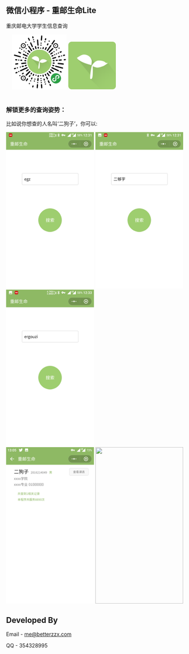 ## 微信小程序 - 重邮生命Lite
重庆邮电大学学生信息查询

<div  align="left">    
  <img width="150" height="150" src="https://github.com/zx-Zhu/CysmLite/blob/develop/screenshot/code.jpg"/>
  <img width="130" height="130" src="https://github.com/zx-Zhu/CysmLite/blob/develop/screenshot/ic_logo.png"/>
</div>
<br />

### 解锁更多的查询姿势：

比如说你想查的人名叫‘二狗子’，你可以:

<div  align="left"> 
  <img width="240" height="427" src="https://raw.githubusercontent.com/zx-Zhu/CysmLite/develop/screenshot/Screenshot_20180501-123127.png"/>
  <img width="240" height="427" src="https://raw.githubusercontent.com/zx-Zhu/CysmLite/develop/screenshot/Screenshot_20180501-123154.png"/>
  <img width="240" height="427" src="https://raw.githubusercontent.com/zx-Zhu/CysmLite/develop/screenshot/Screenshot_20180501-123331.png"/>
</div>
<div  align="left"> 
  <img width="240" height="427" src="https://raw.githubusercontent.com/zx-Zhu/CysmLite/develop/screenshot/Screenshot_20180528-130541.png"/>
  <img width="240" height="427" src="https://raw.githubusercontent.com/zx-Zhu/CysmLite/develop/screenshot/Screenshot_20180528-130604"/>
</div>
  
## Developed By

Email - me@betterzzx.com

QQ - 354328995
